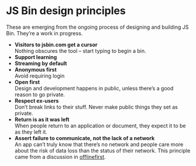 # JS Bin design principles

These are emerging from the ongoing process of designing and building JS Bin. They’re a work in progress.

- **Visitors to jsbin.com get a cursor**  
  Nothing obscures the tool – start typing to begin a bin.
- **Support learning**
- **Streaming by default**
- **Anonymous first**  
  Avoid requiring login
- **Open first**  
  Design and development happens in public, unless there’s a good reason to go private.
- **Respect ex-users**  
  Don’t break links to their stuff.
  Never make public things they set as private.
- **Return is as it was left**  
  When people return to an application or document, they expect it to be as they left it.
- **Assert failure to communicate, not the lack of a network**  
  An app can’t truly know that there’s no network and people care more about the risk of data loss than the status of their network. This principle came from a discussion in [offlinefirst](https://github.com/offlinefirst/research/issues/10#issuecomment-34654691).
